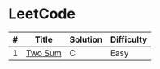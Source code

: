 LeetCode
========

| # | Title | Solution | Difficulty |
|---|-------|----------|------------|
|1  | [Two Sum](https://leetcode.com/problems/two-sum/) | C | Easy |